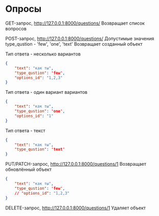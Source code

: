 Опросы
===
GET-запрос, http://127.0.0.1:8000/questions/
Возвращает список вопросов

POST-запрос, http://127.0.0.1:8000/questions/
Допустимые значения type_qustion - 'few', 'one', 'text'
Возвращает созданный объект

Тип ответа - несколько вариантов
```json
{
    "text": "как ты",
    "type_qustion": 'few',
    "options_id": "1,2,3"
}
```
Тип ответа - один вариант вариантов
```json
{
    "text": "как ты",
    "type_qustion": 'one',
    "options_id": "1"
}
```
Тип ответа - текст
```json
{
    "text": "как ты",
    "type_qustion": 'text'
}
```

PUT/PATCH-запрос, http://127.0.0.1:8000/questions/1
Возвращает обновлённый объект
```json
{
    "text": "как ты",
    "type_qustion": 'few',
    // "options_id": "1,2,3"
}
```

DELETE-запрос, http://127.0.0.1:8000/questions/1
Удаляет объект

